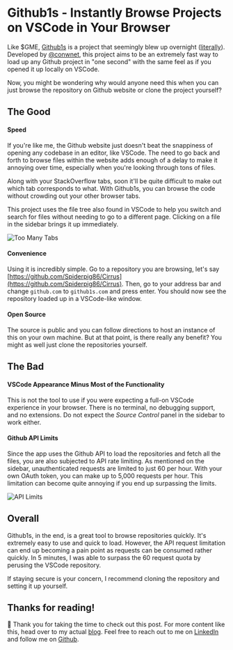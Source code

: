 # Github1s - Instantly Browse Projects on VSCode in Your Browser

Like $GME, [Github1s](https://github.com/conwnet/github1s) is a project that seemingly blew up overnight ([literally](https://seladb.github.io/StarTrack-js/#/)). Developed by [@conwnet](https://github.com/conwnet), this project aims to be an extremely fast way to load up any Github project in "one second" with the same feel as if you opened it up locally on VSCode.

Now, you might be wondering why would anyone need this when you can just browse the repository on Github website or clone the project yourself? 

## The Good

#### Speed

If you're like me, the Github website just doesn't beat the snappiness of opening any codebase in an editor, like VSCode. The need to go back and forth to browse files within the website adds enough of a delay to make it annoying over time, especially when you're looking through tons of files.

Along with your StackOverflow tabs, soon it'll be quite difficult to make out which tab corresponds to what. With Github1s, you can browse the code without crowding out your other browser tabs.

This project uses the file tree also found in VSCode to help you switch and search for files without needing to go to a different page. Clicking on a file in the sidebar brings it up immediately.

![Too Many Tabs](https://dev-to-uploads.s3.amazonaws.com/i/15kt58y4uvoyvxlivsel.PNG)

#### Convenience

Using it is incredibly simple. Go to a repository you are browsing, let's say [https://github.com/Spiderpig86/Cirrus](https://github.com/Spiderpig86/Cirrus). Then, go to your address bar and change `github.com` to `github1s.com` and press enter. You should now see the repository loaded up in a VSCode-like window.

#### Open Source

The source is public and you can follow directions to host an instance of this on your own machine. But at that point, is there really any benefit? You might as well just clone the repositories yourself.

## The Bad

#### VSCode Appearance Minus Most of the Functionality

This is not the tool to use if you were expecting a full-on VSCode experience in your browser. There is no terminal, no debugging support, and no extensions. Do not expect the *Source Control* panel in the sidebar to work either.

#### Github API Limits

Since the app uses the Github API to load the repositories and fetch all the files, you are also subjected to API rate limiting. As mentioned on the sidebar, unauthenticated requests are limited to just 60 per hour. With your own OAuth token, you can make up to 5,000 requests per hour. This limitation can become quite annoying if you end up surpassing the limits.

![API Limits](https://dev-to-uploads.s3.amazonaws.com/i/z5qtuq7d6zkpiqrhx06s.PNG)

## Overall

Github1s, in the end, is a great tool to browse repositories quickly. It's extremely easy to use and quick to load. However, the API request limitation can end up becoming a pain point as requests can be consumed rather quickly. In 5 minutes, I was able to surpass the 60 request quota by perusing the VSCode repository. 

If staying secure is your concern, I recommend cloning the repository and setting it up yourself.

## Thanks for reading!
:gem: Thank you for taking the time to check out this post. For more content like this, head over to my actual [blog](https://blog.stanleylim.me/). Feel free to reach out to me on [LinkedIn](https://www.linkedin.com/in/serbis/) and follow me on [Github](https://github.com/Spiderpig86).